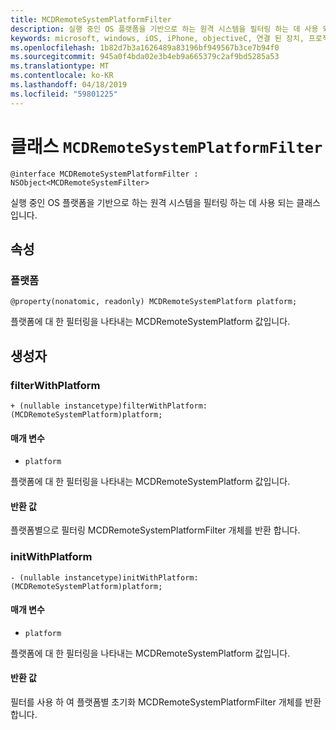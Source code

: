 ```yaml
---
title: MCDRemoteSystemPlatformFilter
description: 실행 중인 OS 플랫폼을 기반으로 하는 원격 시스템을 필터링 하는 데 사용 되는 클래스입니다.
keywords: microsoft, windows, iOS, iPhone, objectiveC, 연결 된 장치, 프로젝트 로마
ms.openlocfilehash: 1b82d7b3a1626489a83196bf949567b3ce7b94f0
ms.sourcegitcommit: 945a0f4bda02e3b4eb9a665379c2af9bd5285a53
ms.translationtype: MT
ms.contentlocale: ko-KR
ms.lasthandoff: 04/18/2019
ms.locfileid: "59801225"
---
```

# <a name="class-mcdremotesystemplatformfilter"></a>클래스 `MCDRemoteSystemPlatformFilter` 

```
@interface MCDRemoteSystemPlatformFilter : NSObject<MCDRemoteSystemFilter> 
```  

실행 중인 OS 플랫폼을 기반으로 하는 원격 시스템을 필터링 하는 데 사용 되는 클래스입니다.

## <a name="properties"></a>속성

### <a name="platform"></a>플랫폼
`@property(nonatomic, readonly) MCDRemoteSystemPlatform platform;`

플랫폼에 대 한 필터링을 나타내는 MCDRemoteSystemPlatform 값입니다.

## <a name="constructors"></a>생성자

### <a name="filterwithplatform"></a>filterWithPlatform
`+ (nullable instancetype)filterWithPlatform:(MCDRemoteSystemPlatform)platform;`

#### <a name="parameters"></a>매개 변수 
* `platform` 

플랫폼에 대 한 필터링을 나타내는 MCDRemoteSystemPlatform 값입니다.

#### <a name="returns"></a>반환 값
플랫폼별으로 필터링 MCDRemoteSystemPlatformFilter 개체를 반환 합니다.

### <a name="initwithplatform"></a>initWithPlatform
`- (nullable instancetype)initWithPlatform:(MCDRemoteSystemPlatform)platform;`

#### <a name="parameters"></a>매개 변수 
* `platform` 

플랫폼에 대 한 필터링을 나타내는 MCDRemoteSystemPlatform 값입니다.

#### <a name="returns"></a>반환 값
필터를 사용 하 여 플랫폼별 초기화 MCDRemoteSystemPlatformFilter 개체를 반환 합니다.